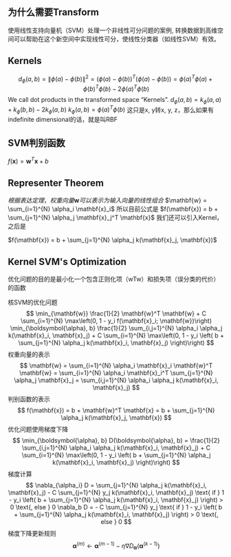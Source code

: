 ## 为什么需要Transform
使用线性支持向量机（SVM）处理一个非线性可分问题的案例, 转换数据到高维空间可以帮助在这个新空间中实现线性可分，使线性分类器（如线性SVM）有效。
## Kernels
$$d_{\phi}(a, b) = \|\phi(a) - \phi(b)\|^2
               = (\phi(a) - \phi(b))^T (\phi(a) - \phi(b))
               = \phi(a)^T \phi(a) + \phi(b)^T \phi(b) - 2 \phi(a)^T \phi(b)$$
We call dot products in the transformed space “Kernels”. 
$d_{\phi}(a, b) = k_{\phi}(a, a) + k_{\phi}(b, b) - 2k_{\phi}(a, b)$
$k_{\phi}(a, b) = \phi(a)^T \phi(b)$
这只是x, y转x, y, z，那么如果有indefinite dimensional的话，就是叫RBF

## SVM判别函数
$f(\mathbf{x}) = \mathbf{w}^T \mathbf{x} + b$
## Representer Theorem
$根据表达定理，权重向量 \mathbf{w} 可以表示为输入向量的线性组合$
$\mathbf{w} = \sum_{i=1}^{N} \alpha_i \mathbf{x}_i$
所以目前公式是
$f(\mathbf{x}) = b + \sum_{j=1}^{N} \alpha_j \mathbf{x}_j^T \mathbf{x}$
我们还可以引入Kernel，之后是

$f(\mathbf{x}) = b + \sum_{j=1}^{N} \alpha_j k(\mathbf{x}_j, \mathbf{x})$

## Kernel SVM's Optimization
优化问题的目的是最小化一个包含正则化项（wTw）和损失项（误分类的代价）的函数

核SVM的优化问题
$$
\min_{\mathbf{w}} \frac{1}{2} \mathbf{w}^T \mathbf{w} + C \sum_{i=1}^{N} \max\left(0, 1 - y_i f(\mathbf{x}_i; \mathbf{w})\right)
\min_{\boldsymbol{\alpha}, b} \frac{1}{2} \sum_{i,j=1}^{N} \alpha_i \alpha_j k(\mathbf{x}_i, \mathbf{x}_j) + C \sum_{i=1}^{N} \max\left(0, 1 - y_i \left( b + \sum_{j=1}^{N} \alpha_j k(\mathbf{x}_i, \mathbf{x}_j) \right)\right)
$$
权重向量的表示
$$
\mathbf{w} = \sum_{i=1}^{N} \alpha_i \mathbf{x}_i
\mathbf{w}^T \mathbf{w} = \sum_{i=1}^{N} \alpha_i \mathbf{x}_i^T \sum_{j=1}^{N} \alpha_j \mathbf{x}_j = \sum_{i,j=1}^{N} \alpha_i \alpha_j k(\mathbf{x}_i, \mathbf{x}_j)
$$
判别函数的表示
$$
f(\mathbf{x}) = b + \mathbf{w}^T \mathbf{x} = b + \sum_{j=1}^{N} \alpha_j k(\mathbf{x}_j, \mathbf{x})
$$
优化问题使用梯度下降
$$
\min_{\boldsymbol{\alpha}, b} D(\boldsymbol{\alpha}, b) = \frac{1}{2} \sum_{i,j=1}^{N} \alpha_i \alpha_j k(\mathbf{x}_i, \mathbf{x}_j) + C \sum_{i=1}^{N} \max\left(0, 1 - y_i \left( b + \sum_{j=1}^{N} \alpha_j k(\mathbf{x}_i, \mathbf{x}_j) \right)\right)
$$
梯度计算
$$
\nabla_{\alpha_i} D = \sum_{j=1}^{N} \alpha_j k(\mathbf{x}_i, \mathbf{x}_j) - C \sum_{j=1}^{N} y_j k(\mathbf{x}_i, \mathbf{x}_j) \text{ if } 1 - y_i \left( b + \sum_{j=1}^{N} \alpha_j k(\mathbf{x}_i, \mathbf{x}_j) \right) > 0 \text{, else } 0
\nabla_b D = - C \sum_{j=1}^{N} y_j \text{ if } 1 - y_i \left( b + \sum_{j=1}^{N} \alpha_j k(\mathbf{x}_i, \mathbf{x}_j) \right) > 0 \text{, else } 0
$$
梯度下降更新规则
$$
\boldsymbol{\alpha}^{(m)} \leftarrow \boldsymbol{\alpha}^{(m-1)} - \eta \nabla D_{\boldsymbol{\alpha}}(\boldsymbol{\alpha}^{(k-1)})
$$

